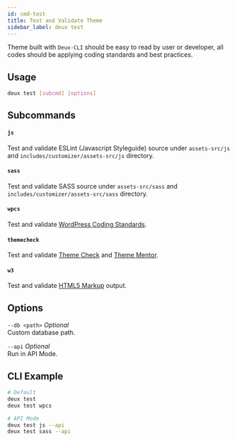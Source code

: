 ```yaml
---
id: cmd-test
title: Test and Validate Theme
sidebar_label: deux test
---
```


Theme built with `Deux-CLI` should be easy to read by user or developer, all codes should be applying coding standards and best practices.

## Usage
```bash
deux test [subcmd] [options]
```

## Subcommands
#### `js`
Test and validate ESLint (Javascript Styleguide) source under `assets-src/js` and `includes/customizer/assets-src/js` directory.

#### `sass`
Test and validate SASS source under `assets-src/sass` and `includes/customizer/assets-src/sass` directory.

#### `wpcs`
Test and validate [WordPress Coding Standards](https://make.wordpress.org/core/handbook/best-practices/coding-standards/php/).

#### `themecheck`
Test and validate [Theme Check](https://wordpress.org/plugins/theme-check) and [Theme Mentor](https://github.com/Ataurr/Theme-Mentor-For-Themeforest).

#### `w3`
Test and validate [HTML5 Markup](https://validator.w3.org/) output.

## Options
`--db <path>` *Optional*  
Custom database path.

`--api` *Optional*  
Run in API Mode.

## CLI Example
```bash
# Default
deux test
deux test wpcs

# API Mode
deux test js --api
deux test sass --api
```

